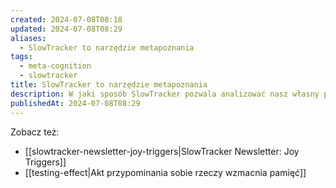 ```yaml
---
created: 2024-07-08T08:18
updated: 2024-07-08T08:29
aliases:
  - SlowTracker to narzędzie metapoznania
tags:
  - meta-cognition
  - slowtracker
title: SlowTracker to narzędzie metapoznania
description: W jaki sposób SlowTracker pozwala analizować nasz własny proces myślenia?
publishedAt: 2024-07-08T08:29
---
```



Zobacz też:
- [[slowtracker-newsletter-joy-triggers|SlowTracker Newsletter: Joy Triggers]]
- [[testing-effect|Akt przypominania sobie rzeczy wzmacnia pamięć]]